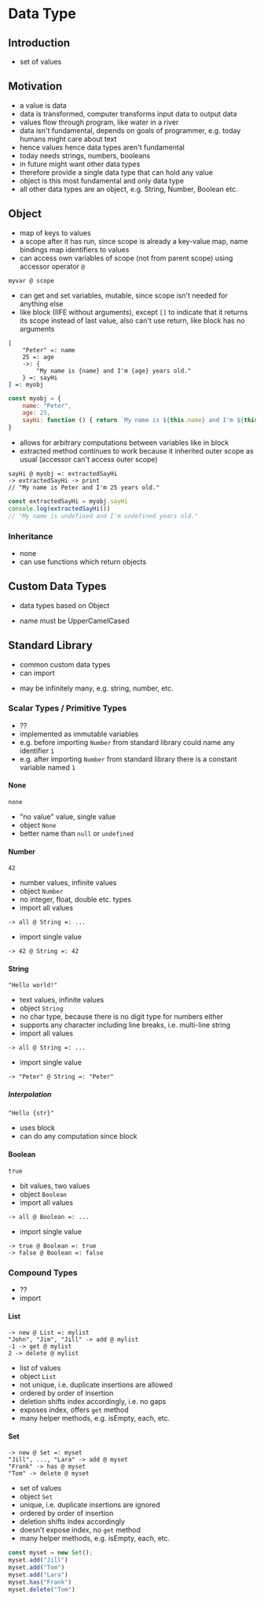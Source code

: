 # Data Type



## Introduction

- set of values



## Motivation

- a value is data
- data is transformed, computer transforms input data to output data
- values flow through program, like water in a river
- data isn't fundamental, depends on goals of programmer, e.g. today humans might care about text
- hence values hence data types aren't fundamental
- today needs strings, numbers, booleans
- in future might want other data types
- therefore provide a single data type that can hold any value
- object is this most fundamental and only data type
- all other data types are an object, e.g. String, Number, Boolean etc.



## Object

- map of keys to values
- a scope after it has run, since scope is already a key-value map, name bindings map identifiers to values
- can access own variables of scope (not from parent scope) using accessor operator `@`

```
myvar @ scope
```

- can get and set variables, mutable, since scope isn't needed for anything else
- like block (IIFE without arguments), except `[]` to indicate that it returns its scope instead of last value, also can't use return, like block has no arguments

```
[
    "Peter" =: name
    25 =: age
    ->: {
        "My name is {name} and I'm {age} years old."
    } =: sayHi
] =: myobj
```

```js
const myobj = {
    name: "Peter",
    age: 25,
    sayHi: function () { return `My name is ${this.name} and I'm ${this.age} years old.` }
}
```

- allows for arbitrary computations between variables like in block
- extracted method continues to work because it inherited outer scope as usual (accessor can't access outer scope)

```
sayHi @ myobj =: extractedSayHi
-> extractedSayHi -> print
// "My name is Peter and I'm 25 years old."
```

```js
const extractedSayHi = myobj.sayHi
console.log(extractedSayHi())
// "My name is undefined and I'm undefined years old."
```

<!-- todo: consider making function and object the same. But what happens if modifies properties of object? Would alter function behavior if called again... -->

### Inheritance

- none
- can use functions which return objects
<!-- todo: how? What is inheritance? -->
<!-- todo:
type annotation just needs to allow to specify something like `extend`, such that compiler can check if returned object implements all properties of returned object of another function
-->



## Custom Data Types

- data types based on Object
<!-- todo: how? -->
- name must be UpperCamelCased



## Standard Library

- common custom data types
- can import
<!-- todo: how to import multiple variables when module can export only single return value?
maybe something like spread syntax ...importedObject
-->
<!-- todo: where to specify auto import, e.g. language version -->
- may be infinitely many, e.g. string, number, etc.
<!-- todo: how to implement infinitely many variables under the hood? e.g. numbers, strings -->

### Scalar Types / Primitive Types

- ??
- implemented as immutable variables
- e.g. before importing `Number` from standard library could name any identifier `1`
- e.g. after importing `Number` from standard library there is a constant variable named `1`

#### None

```
none
```

- "no value" value, single value
- object `None`
- better name than `null` or `undefined`

#### Number

```
42
```

- number values, infinite values
- object `Number`
- no integer, float, double etc. types
- import all values

```
-> all @ String =: ...
```

- import single value

```
-> 42 @ String =: 42
```

#### String

```
"Hello world!"
```

- text values, infinite values
- object `String`
- no char type, because there is no digit type for numbers either
- supports any character including line breaks, i.e. multi-line string
- import all values

```
-> all @ String =: ...
```

- import single value

```
-> "Peter" @ String =: "Peter"
```

##### Interpolation

```
"Hello {str}"
```

- uses block
- can do any computation since block

#### Boolean

```
true
```

- bit values, two values
- object `Boolean`
- import all values

```
-> all @ Boolean =: ...
```

- import single value

```
-> true @ Boolean =: true
-> false @ Boolean =: false
```

### Compound Types

- ??
- import
<!-- todo: how? already imported? -->

#### List

```
-> new @ List =: mylist
"John", "Jim", "Jill" -> add @ mylist
-1 -> get @ mylist
2 -> delete @ mylist
```

- list of values
- object `List`
- not unique, i.e. duplicate insertions are allowed
- ordered by order of insertion
- deletion shifts index accordingly, i.e. no gaps
- exposes index, offers `get` method
- many helper methods, e.g. isEmpty, each, etc.

#### Set

```
-> new @ Set =: myset
"Jill", ..., "Lara" -> add @ myset
"Frank" -> has @ myset
"Tom" -> delete @ myset
```

- set of values
- object `Set`
- unique, i.e. duplicate insertions are ignored
- ordered by order of insertion
- deletion shifts index accordingly
- doesn't expose index, no `get` method
- many helper methods, e.g. isEmpty, each, etc.

```js
const myset = new Set();
myset.add("Jill")
myset.add("Tom")
myset.add("Lara")
myset.has("Frank")
myset.delete("Tom")
```